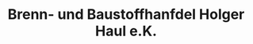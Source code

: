 ---
title: "Brenn- und Baustoffhanfdel Holger Haul e.K."
url: /amt-neuhaus/brenn-und-baustoffhanfdel-holger-haul-e-k/
shop: Baumarkt
---